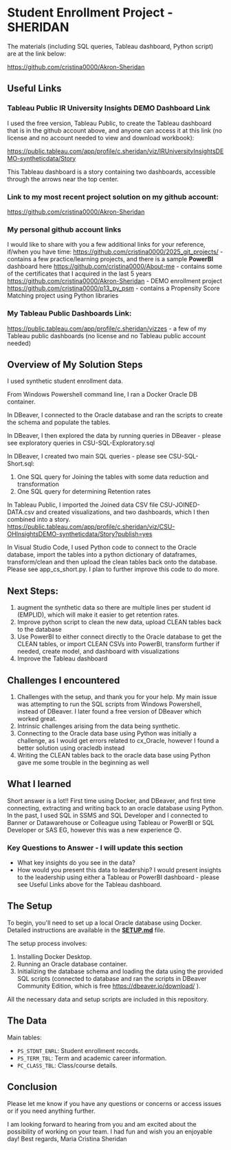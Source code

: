 # Student Enrollment Project - SHERIDAN



The materials (including SQL queries, Tableau dashboard, Python script) are at the link below:

https://github.com/cristina0000/Akron-Sheridan 

## Useful Links

### Tableau Public IR University Insights DEMO Dashboard Link
I used  the free version, Tableau Public, to create the Tableau dashboard that is in the github account above, and anyone can access it at this link (no license and no account needed to view and download workbook):

https://public.tableau.com/app/profile/c.sheridan/viz/IRUniversityInsightsDEMO-syntheticdata/Story

This Tableau dashboard is a story containing two dashboards, accessible through the arrows near the top center.

### Link to my most recent project solution on my github account:

https://github.com/cristina0000/Akron-Sheridan

### My personal github account links
I would like to share with you a few additional links for your reference, if/when you have time:
https://github.com/cristina0000/2025_git_projects/ - contains a few practice/learning projects, and there is a sample **PowerBI** dashboard here
https://github.com/cristina0000/About-me - contains some of the certificates that I acquired in the last 5 years
https://github.com/cristina0000/Akron-Sheridan - DEMO enrollment project
https://github.com/cristina0000/p13_py_psm - contains a Propensity Score Matching project using Python libraries

### My Tableau Public Dashboards Link:

https://public.tableau.com/app/profile/c.sheridan/vizzes - a few of my Tableau public dashboards (no license and no Tableau public account needed)

## Overview of My Solution Steps

I used synthetic student enrollment data. 

From Windows Powershell command line, I ran a Docker Oracle DB container.

In DBeaver, I connected to the Oracle database and ran the scripts to create the schema and populate the tables.

In DBeaver, I then explored the data by running queries in DBeaver - please see exploratory queries in CSU-SQL-Exploratory.sql

In DBeaver, I created two main SQL queries - please see CSU-SQL-Short.sql:
1.  One SQL query for Joining the tables with some data reduction and transformation
2.  One SQL query for determining Retention rates

In Tableau Public, I imported the Joined data CSV file CSU-JOINED-DATA.csv and created visualizations, and two dashboards, which I then combined into a story.
https://public.tableau.com/app/profile/c.sheridan/viz/CSU-OHInsightsDEMO-syntheticdata/Story?publish=yes

In Visual Studio Code, I used Python code to connect to the Oracle database, import the tables into a python dictionary of dataframes, transform/clean and then upload the clean tables back onto the database. Please see app_cs_short.py. I plan to further improve this code to do more.

## Next Steps: 
1.  augment the synthetic data so there are multiple lines per student id (EMPLID), which will make it easier to get retention rates.
2.  Improve python script to clean the new data, upload CLEAN tables back to the database
3.  Use PowerBI to either connect directly to the Oracle database to get the CLEAN tables, or import CLEAN CSVs into PowerBI, transform further if needed, create model, and dashboard with visualizations
4.  Improve the Tableau dashboard

## Challenges I encountered
1.  Challenges with the setup, and thank you for your help. My main issue was attempting to run the SQL scripts from Windows Powershell, instead of DBeaver. 
    I later found a free version of DBeaver which worked great.
2.  Intrinsic challenges arising from the data being synthetic.
3.  Connecting to the Oracle data base using Python was initially a challenge, as I would get errors related to cx_Oracle, however I found a better solution using oracledb instead
4.  Writing the CLEAN tables back to the oracle data base using Python gave me some trouble in the beginning as well

## What I learned
Short answer is a lot!! First time using Docker, and DBeaver, and first time connecting, extracting and writing back to an oracle database using Python.
In the past, I used SQL in SSMS and SQL Developer and I connected to Banner or Datawarehouse or Colleague using Tableau or PowerBI or SQL Developer or SAS EG, however this was a new experience 😊.  

### Key Questions to Answer - I will update this section

*   What key insights do you see in the data?
*   How would you present this data to leadership?
I would present insights to the leadership using either a Tableau or PowerBI dashboard - please see Useful Links above for the Tableau dashboard.

## The Setup

To begin, you'll need to set up a local Oracle database using Docker. Detailed instructions are available in the [**SETUP.md**](SETUP.md) file.

The setup process involves:
1.  Installing Docker Desktop.
2.  Running an Oracle database container.
3.  Initializing the database schema and loading the data using the provided SQL scripts (connected to database and ran the scripts in DBeaver Community Edition, which is free https://dbeaver.io/download/ ).

All the necessary data and setup scripts are included in this repository.

## The Data
Main tables:
*   `PS_STDNT_ENRL`: Student enrollment records.
*   `PS_TERM_TBL`: Term and academic career information.
*   `PC_CLASS_TBL`: Class/course details.

## Conclusion

Please let me know if you have any questions or concerns or access issues or if you need anything further.

I am looking forward to hearing from you and am excited about the possibility of working on your team. I had fun and wish you an enjoyable day!
Best regards,
Maria Cristina Sheridan
